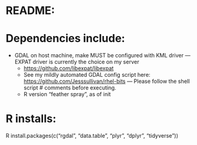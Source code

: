 # README:

# Dependencies include:

- GDAL on host machine, make MUST be configured with KML driver — EXPAT driver is currently the choice on my server
    - https://github.com/libexpat/libexpat
    -  See my mildly automated GDAL config script here:  https://github.com/Jesssullivan/rhel-bits — Please follow the shell script # comments before executing.
    - R version “feather spray”, as of init
#  R installs:

R
install.packages(c(“rgdal”, “data.table”, “plyr”, “dplyr”, “tidyverse”))
